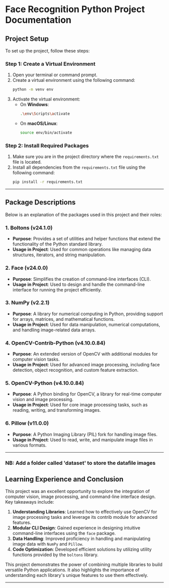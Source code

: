 # Face Recognition Python Project Documentation

## Project Setup

To set up the project, follow these steps:

### Step 1: Create a Virtual Environment

1. Open your terminal or command prompt.
2. Create a virtual environment using the following command:
   ```bash
   python -m venv env
   ```
3. Activate the virtual environment:
   - On **Windows**:
     ```bash
     .\env\Scripts\activate
     ```
   - On **macOS/Linux**:
     ```bash
     source env/bin/activate
     ```

### Step 2: Install Required Packages

1. Make sure you are in the project directory where the `requirements.txt` file is located.
2. Install all dependencies from the `requirements.txt` file using the following command:
   ```bash
   pip install -r requirements.txt
   ```

---

## Package Descriptions

Below is an explanation of the packages used in this project and their roles:

### 1. **Boltons (v24.1.0)**
   - **Purpose**: Provides a set of utilities and helper functions that extend the functionality of the Python standard library.
   - **Usage in Project**: Used for common operations like managing data structures, iterators, and string manipulation.

### 2. **Face (v24.0.0)**
   - **Purpose**: Simplifies the creation of command-line interfaces (CLI).
   - **Usage in Project**: Used to design and handle the command-line interface for running the project efficiently.

### 3. **NumPy (v2.2.1)**
   - **Purpose**: A library for numerical computing in Python, providing support for arrays, matrices, and mathematical functions.
   - **Usage in Project**: Used for data manipulation, numerical computations, and handling image-related data arrays.

### 4. **OpenCV-Contrib-Python (v4.10.0.84)**
   - **Purpose**: An extended version of OpenCV with additional modules for computer vision tasks.
   - **Usage in Project**: Used for advanced image processing, including face detection, object recognition, and custom feature extraction.

### 5. **OpenCV-Python (v4.10.0.84)**
   - **Purpose**: A Python binding for OpenCV, a library for real-time computer vision and image processing.
   - **Usage in Project**: Used for core image processing tasks, such as reading, writing, and transforming images.

### 6. **Pillow (v11.0.0)**
   - **Purpose**: A Python Imaging Library (PIL) fork for handling image files.
   - **Usage in Project**: Used to read, write, and manipulate image files in various formats.

---
### NB: Add a folder called 'dataset' to store the datafile images

## Learning Experience and Conclusion

This project was an excellent opportunity to explore the integration of computer vision, image processing, and command-line interface design. Key takeaways include:

1. **Understanding Libraries**: Learned how to effectively use OpenCV for image processing tasks and leverage its contrib module for advanced features.
2. **Modular CLI Design**: Gained experience in designing intuitive command-line interfaces using the `face` package.
3. **Data Handling**: Improved proficiency in handling and manipulating image data with `NumPy` and `Pillow`.
4. **Code Optimization**: Developed efficient solutions by utilizing utility functions provided by the `boltons` library.

This project demonstrates the power of combining multiple libraries to build versatile Python applications. It also highlights the importance of understanding each library's unique features to use them effectively.

---

